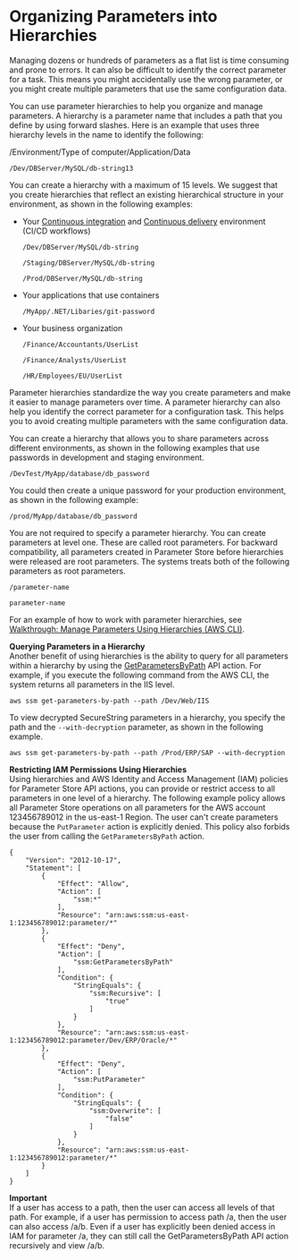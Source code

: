 # Organizing Parameters into Hierarchies<a name="sysman-paramstore-su-organize"></a>

Managing dozens or hundreds of parameters as a flat list is time consuming and prone to errors\. It can also be difficult to identify the correct parameter for a task\. This means you might accidentally use the wrong parameter, or you might create multiple parameters that use the same configuration data\. 

You can use parameter hierarchies to help you organize and manage parameters\. A hierarchy is a parameter name that includes a path that you define by using forward slashes\. Here is an example that uses three hierarchy levels in the name to identify the following:

/Environment/Type of computer/Application/Data

```
/Dev/DBServer/MySQL/db-string13
```

You can create a hierarchy with a maximum of 15 levels\. We suggest that you create hierarchies that reflect an existing hierarchical structure in your environment, as shown in the following examples:

+ Your [Continuous integration](https://aws.amazon.com//devops/continuous-integration/) and [Continuous delivery](https://aws.amazon.com/devops/continuous-delivery/) environment \(CI/CD workflows\)

  ```
  /Dev/DBServer/MySQL/db-string
  ```

  ```
  /Staging/DBServer/MySQL/db-string
  ```

  ```
  /Prod/DBServer/MySQL/db-string
  ```

+ Your applications that use containers

  ```
  /MyApp/.NET/Libaries/git-password
  ```

+ Your business organization

  ```
  /Finance/Accountants/UserList
  ```

  ```
  /Finance/Analysts/UserList
  ```

  ```
  /HR/Employees/EU/UserList
  ```

Parameter hierarchies standardize the way you create parameters and make it easier to manage parameters over time\. A parameter hierarchy can also help you identify the correct parameter for a configuration task\. This helps you to avoid creating multiple parameters with the same configuration data\. 

You can create a hierarchy that allows you to share parameters across different environments, as shown in the following examples that use passwords in development and staging environment\.

```
/DevTest/MyApp/database/db_password
```

You could then create a unique password for your production environment, as shown in the following example:

```
/prod/MyApp/database/db_password
```

You are not required to specify a parameter hierarchy\. You can create parameters at level one\. These are called root parameters\. For backward compatibility, all parameters created in Parameter Store before hierarchies were released are root parameters\. The systems treats both of the following parameters as root parameters\.

`/parameter-name`

`parameter-name`

For an example of how to work with parameter hierarchies, see [Walkthrough: Manage Parameters Using Hierarchies \(AWS CLI\)](sysman-paramstore-walk-hierarchies.md)\.

**Querying Parameters in a Hierarchy**  
Another benefit of using hierarchies is the ability to query for all parameters within a hierarchy by using the [GetParametersByPath](http://docs.aws.amazon.com/systems-manager/latest/APIReference/API_GetParametersByPath.html) API action\. For example, if you execute the following command from the AWS CLI, the system returns all parameters in the IIS level\.

```
aws ssm get-parameters-by-path --path /Dev/Web/IIS
```

To view decrypted SecureString parameters in a hierarchy, you specify the path and the `--with-decryption` parameter, as shown in the following example\.

```
aws ssm get-parameters-by-path --path /Prod/ERP/SAP --with-decryption
```

**Restricting IAM Permissions Using Hierarchies**  
Using hierarchies and AWS Identity and Access Management \(IAM\) policies for Parameter Store API actions, you can provide or restrict access to all parameters in one level of a hierarchy\. The following example policy allows all Parameter Store operations on all parameters for the AWS account 123456789012 in the us\-east\-1 Region\. The user can't create parameters because the `PutParameter` action is explicitly denied\. This policy also forbids the user from calling the `GetParametersByPath` action\. 

```
{
    "Version": "2012-10-17",
    "Statement": [
        {
            "Effect": "Allow",
            "Action": [
                "ssm:*"
            ],
            "Resource": "arn:aws:ssm:us-east-1:123456789012:parameter/*"
        },
        {
            "Effect": "Deny",
            "Action": [
                "ssm:GetParametersByPath"
            ],
            "Condition": {
                "StringEquals": {
                    "ssm:Recursive": [
                        "true"
                    ]
                }
            },
            "Resource": "arn:aws:ssm:us-east-1:123456789012:parameter/Dev/ERP/Oracle/*"
        },
        {
            "Effect": "Deny",
            "Action": [
                "ssm:PutParameter"
            ],
            "Condition": {
                "StringEquals": {
                    "ssm:Overwrite": [
                        "false"
                    ]
                }
            },
            "Resource": "arn:aws:ssm:us-east-1:123456789012:parameter/*"
        }
    ]
}
```

**Important**  
If a user has access to a path, then the user can access all levels of that path\. For example, if a user has permission to access path /a, then the user can also access /a/b\. Even if a user has explicitly been denied access in IAM for parameter /a, they can still call the GetParametersByPath API action recursively and view /a/b\.